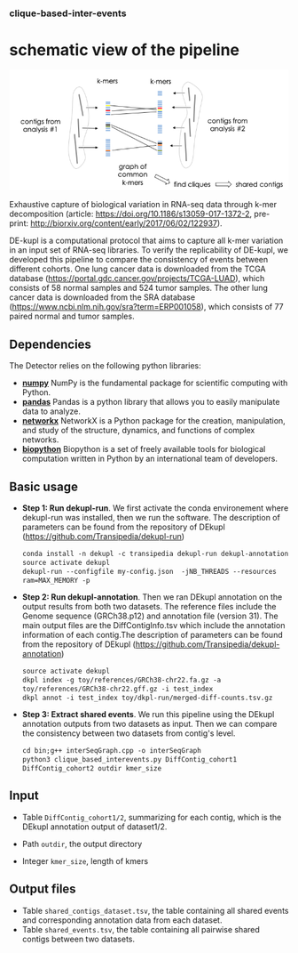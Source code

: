### clique-based-inter-events
# schematic view of the pipeline
![schematic](schematic.png)

Exhaustive capture of biological variation in RNA-seq data through k-mer decomposition (article: https://doi.org/10.1186/s13059-017-1372-2, pre-print: http://biorxiv.org/content/early/2017/06/02/122937).

DE-kupl is a computational protocol that aims to capture all k-mer variation in an input set of RNA-seq libraries. To verify the replicability of DE-kupl, we developed this pipeline to compare the consistency of events between different cohorts. One lung cancer data is downloaded from the TCGA database (https://portal.gdc.cancer.gov/projects/TCGA-LUAD), which consists of 58 normal samples and 524 tumor samples. The other lung cancer data is downloaded from the SRA database (https://www.ncbi.nlm.nih.gov/sra?term=ERP001058), which consists of 77  paired normal and tumor samples.


## Dependencies

The Detector relies on the following python libraries: 

- **[numpy](https://www.numpy.org/)** NumPy is the fundamental package for scientific computing with Python. 
- **[pandas](https://www.pandas.org/)** Pandas is a python library that allows you to easily manipulate data to analyze. 
- **[networkx](https://networkx.github.io/)** NetworkX is a Python package for the creation, manipulation, and study of the structure, dynamics, and functions of complex networks.
- **[biopython](https://biopython.org/)** Biopython is a set of freely available tools for biological computation written in Python by an international team of developers.

## Basic usage

- **Step 1: Run dekupl-run**. We first activate the conda environement where dekupl-run was installed, then we run the software. The description of parameters can be found from the repository of DEkupl (https://github.com/Transipedia/dekupl-run)
    ```
    conda install -n dekupl -c transipedia dekupl-run dekupl-annotation 
    source activate dekupl
    dekupl-run --configfile my-config.json  -jNB_THREADS --resources ram=MAX_MEMORY -p
    ``` 


- **Step 2: Run dekupl-annotation**. Then we ran DEkupl annotation on the output results from both two datasets. The reference files include the Genome sequence (GRCh38.p12) and annotation file (version 31). The main output files are the DiffContigInfo.tsv which include the annotation information of each contig.The description of parameters can be found from the repository of DEkupl (https://github.com/Transipedia/dekupl-annotation)
    ```
    source activate dekupl
    dkpl index -g toy/references/GRCh38-chr22.fa.gz -a toy/references/GRCh38-chr22.gff.gz -i test_index
    dkpl annot -i test_index toy/dkpl-run/merged-diff-counts.tsv.gz
    ```

- **Step 3: Extract shared events**. We run this pipeline using the DEkupl annotation outputs from two datasets as input. Then we can compare the consistency between two datasets from contig's level.
    ```
    cd bin;g++ interSeqGraph.cpp -o interSeqGraph
    python3 clique_based_interevents.py DiffContig_cohort1 DiffContig_cohort2 outdir kmer_size
    ```
## Input

- Table `DiffContig_cohort1/2`, summarizing for each contig, which is the DEkupl annotation output of dataset1/2.

- Path `outdir`, the output directory 

- Integer `kmer_size`, length of kmers


## Output files

- Table  `shared_contigs_dataset.tsv`, the table containing all shared events and corresponding annotation data from each dataset. 
- Table  `shared_events.tsv`, the table containing all pairwise shared contigs between two datasets.






